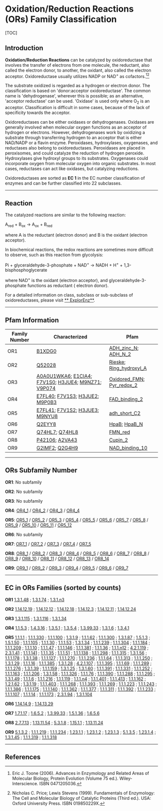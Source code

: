 # Oxidation/Reduction Reactions (ORs) Family Classification

[TOC]

## Introduction

**Oxidation/Reduction Reactions** can be catalyzed by oxidoreductase that involves the transfer of electrons from one
molecule, the reductant, also called the electron donor, to another, the oxidant, also called the electron acceptor.
Oxidoreductase usually utilizes NADP or NAD<sup>+</sup> as cofactors.[^1][^2]

The substrate oxidized is regarded as a hydrogen or electron donor. The classification is based on 'donor:acceptor
oxidoreductase'. The common name is 'dehydrogenase', wherever this is possible; as an alternative, 'acceptor reductase'
can be used. 'Oxidase' is used only where O<sub>2</sub> is an acceptor. Classification is difficult in some cases,
because of the lack of specificity towards the acceptor.

Oxidoreductases can be either oxidases or dehydrogenases. Oxidases are generally involved when molecular oxygen
functions as an acceptor of hydrogen or electrons. However, dehydrogenases work by oxidizing a substrate through
transferring hydrogen to an acceptor that is either NAD/NADP or a flavin enzyme. Peroxidases, hydroxylases, oxygenases,
and reductases also belong to oxidoreductases. Peroxidases are placed in peroxisomes, and could catalyze the reduction
of hydrogen peroxide. Hydroxylases give hydroxyl groups to its substrates. Oxygenases could incorporate oxygen from
molecular oxygen into organic substrates. In most cases, reductases can act like oxidases, but catalyzing reductions.

Oxidoreductases are sorted as **EC 1** in the EC number classification of enzymes and can be further classified into 22
subclasses.

---

## Reaction

The catalyzed reactions are similar to the following reaction:

A<sub>red</sub> + B<sub>ox</sub> &rarr; A<sub>ox</sub> + B<sub>red</sub>

where A is the reductant (electron donor) and B is the oxidant (electron acceptor).

In biochemical reactions, the redox reactions are sometimes more difficult to observe, such as this reaction from
glycolysis:

Pi + glyceraldehyde-3-phosphate + NAD<sup>+</sup> &rarr; NADH + H<sup>+</sup> + 1,3-bisphosphoglycerate

where NAD<sup>+</sup> is the oxidant (electron acceptor), and glyceraldehyde-3-phosphate functions as reductant (
electron donor).

For a detailed information on class, subclass or sub-subclass of oxidoreductases, please visit [**
ExplorEnz**](https://www.enzyme-database.org/class.php).

---

## Pfam Information

| Family Number | Characterized                                                | Pfam                                                         |
| ------------- | ------------------------------------------------------------ | ------------------------------------------------------------ |
| OR1           | [B1XDG0](https://www.uniprot.org/uniprot/B1XDG0)             | [ADH_zinc_N](https://pfam.xfam.org/family/ADH_zinc_N); [ADH_N_2](https://pfam.xfam.org/family/ADH_N_2) |
| OR2           | [Q52028](https://www.uniprot.org/uniprot/Q52028)             | [Rieske](https://pfam.xfam.org/family/Rieske); [Ring_hydroxyl_A](https://pfam.xfam.org/family/Ring_hydroxyl_A) |
| OR3           | [A0A0U1WKA6](https://www.uniprot.org/uniprot/A0A0U1WKA6); [E1CIA4](https://www.uniprot.org/uniprot/E1CIA4); [F7V1S0](https://www.uniprot.org/uniprot/F7V1S0); [H3JUE4](https://www.uniprot.org/uniprot/H3JUE4); [M9NZ71](https://www.uniprot.org/uniprot/M9NZ71); [V9P074](https://www.uniprot.org/uniprot/V9P074) | [Oxidored_FMN](https://pfam.xfam.org/family/Oxidored_FMN); [Pyr_redox_2](https://pfam.xfam.org/family/Pyr_redox_2) |
| OR4           | [E7FL40](https://www.uniprot.org/uniprot/E7FL40); [F7V1S3](https://www.uniprot.org/uniprot/F7V1S3); [H3JUE2](https://www.uniprot.org/uniprot/H3JUE2); [M9P0B3](https://www.uniprot.org/uniprot/M9P0B3) | [FAD_binding_2](https://pfam.xfam.org/family/FAD_binding_2)  |
| OR5           | [E7FL41](https://www.uniprot.org/uniprot/E7FL41); [F7V1S2](https://www.uniprot.org/uniprot/F7V1S2); [H3JUE3](https://www.uniprot.org/uniprot/H3JUE3); [M9NYU8](https://www.uniprot.org/uniprot/M9NYU8) | [adh_short_C2](https://pfam.xfam.org/family/adh_short_C2)    |
| OR6           | [Q2EYY8](https://www.uniprot.org/uniprot/Q2EYY8)             | [HpaB](https://pfam.xfam.org/family/HpaB); [HpaB_N](https://pfam.xfam.org/family/HpaB_N) |
| OR7           | [Q74HL7](https://www.uniprot.org/uniprot/Q74HL7); [Q74HL8](https://www.uniprot.org/uniprot/Q74HL8) | [FMN_red](https://pfam.xfam.org/family/FMN_red)              |
| OR8           | [P42106](https://www.uniprot.org/uniprot/P42106); [A2VA43](https://www.uniprot.org/uniprot/A2VA43) | [Cupin_2](https://pfam.xfam.org/family/Cupin_2)              |
| OR9           | [G2IMF2](https://www.uniprot.org/uniprot/G2IMF2); [Q2G4H9](https://www.uniprot.org/uniprot/Q2G4H9) | [NAD_binding_10](https://pfam.xfam.org/family/NAD_binding_10) |

---

## ORs Subfamily Number

**OR1**: No subfamily

**OR2**: No subfamily

**OR3**: No subfamily

**OR4**: [OR4_1](../subfamily/OR4_1) / [OR4_2](../subfamily/OR4_2) / [OR4_3](../subfamily/OR4_3)
/ [OR4_4](../subfamily/OR4_4)

**OR5**: [OR5_1](../subfamily/OR5_1) / [OR5_2](../subfamily/OR5_2) / [OR5_3](../subfamily/OR5_3)
/ [OR5_4](../subfamily/OR5_4) / [OR5_5](../subfamily/OR5_5) / [OR5_6](../subfamily/OR5_6) / [OR5_7](../subfamily/OR5_7)
/ [OR5_8](../subfamily/OR5_8) / [OR5_9](../subfamily/OR5_9) / [OR5_10](../subfamily/OR5_10)
/ [OR5_11](../subfamily/OR5_11) / [OR5_12](../subfamily/OR5_12)

**OR6**: No subfamily

**OR7**: [OR7_1](../subfamily/OR7_1) / [OR7_2](../subfamily/OR7_2) / [OR7_3](../subfamily/OR7_3)
/ [OR7_4](../subfamily/OR7_4) / [OR7_5](../subfamily/OR7_5)

**OR8**: [OR8_1](../subfamily/OR8_1) / [OR8_2](../subfamily/OR8_2) / [OR8_3](../subfamily/OR8_3)
/ [OR8_4](../subfamily/OR8_4) / [OR8_5](../subfamily/OR8_5) / [OR8_6](../subfamily/OR8_6) / [OR8_7](../subfamily/OR8_7)
/ [OR8_8](../subfamily/OR8_8) / [OR8_9](../subfamily/OR8_9) / [OR8_10](../subfamily/OR8_10)
/ [OR8_11](../subfamily/OR8_11) / [OR8_12](../subfamily/OR8_12) / [OR8_13](../subfamily/OR8_13)
/ [OR8_14](../subfamily/OR8_14)

**OR9**: [OR9_1](../subfamily/OR9_1) / [OR9_2](../subfamily/OR9_2) / [OR9_3](../subfamily/OR9_3)
/ [OR9_4](../subfamily/OR9_4) / [OR9_5](../subfamily/OR9_5) / [OR9_6](../subfamily/OR9_6) / [OR9_7](../subfamily/OR9_7)

---

## EC in ORs Families (sorted by counts)

**OR1**
[1.3.1.48](https://www.brenda-enzymes.org/enzyme.php?ecno=1.3.1.48)
; [1.3.1.74](https://www.brenda-enzymes.org/enzyme.php?ecno=1.3.1.74)
; [1.3.1.n3](https://www.brenda-enzymes.org/enzyme.php?ecno=1.3.1.n3)

**OR2**
[1.14.12.19](https://www.brenda-enzymes.org/enzyme.php?ecno=1.14.12.19)
; [1.14.12.12](https://www.brenda-enzymes.org/enzyme.php?ecno=1.14.12.12)
; [1.14.12.18](https://www.brenda-enzymes.org/enzyme.php?ecno=1.14.12.18)
; [1.14.12.3](https://www.brenda-enzymes.org/enzyme.php?ecno=1.14.12.3)
; [1.14.12.11](https://www.brenda-enzymes.org/enzyme.php?ecno=1.14.12.11)
; [1.14.12.24](https://www.brenda-enzymes.org/enzyme.php?ecno=1.14.12.24)

**OR3**
[1.3.1.115](https://www.brenda-enzymes.org/enzyme.php?ecno=1.3.1.115)
; [1.3.1.116](https://www.brenda-enzymes.org/enzyme.php?ecno=1.3.1.116)
; [1.3.1.34](https://www.brenda-enzymes.org/enzyme.php?ecno=1.3.1.34)

**OR4**
[1.1.5.3](https://www.brenda-enzymes.org/enzyme.php?ecno=1.1.5.3)
; [1.4.3.16](https://www.brenda-enzymes.org/enzyme.php?ecno=1.4.3.16)
; [1.3.5.1](https://www.brenda-enzymes.org/enzyme.php?ecno=1.3.5.1)
; [1.3.5.4](https://www.brenda-enzymes.org/enzyme.php?ecno=1.3.5.4)
; [1.3.99.33](https://www.brenda-enzymes.org/enzyme.php?ecno=1.3.99.33)
; [1.3.1.6](https://www.brenda-enzymes.org/enzyme.php?ecno=1.3.1.6)
; [1.3.4.1](https://www.brenda-enzymes.org/enzyme.php?ecno=1.3.4.1)

**OR5**
[1.1.1.1](https://www.brenda-enzymes.org/enzyme.php?ecno=1.1.1.1)
; [1.1.1.330](https://www.brenda-enzymes.org/enzyme.php?ecno=1.1.1.330)
; [1.1.1.100](https://www.brenda-enzymes.org/enzyme.php?ecno=1.1.1.100)
; [1.3.1.9](https://www.brenda-enzymes.org/enzyme.php?ecno=1.3.1.9)
; [1.1.1.62](https://www.brenda-enzymes.org/enzyme.php?ecno=1.1.1.62)
; [1.1.1.300](https://www.brenda-enzymes.org/enzyme.php?ecno=1.1.1.300)
; [1.3.1.87](https://www.brenda-enzymes.org/enzyme.php?ecno=1.3.1.87)
; [1.5.1.3](https://www.brenda-enzymes.org/enzyme.php?ecno=1.5.1.3)
; [1.5.1.50](https://www.brenda-enzymes.org/enzyme.php?ecno=1.5.1.50)
; [1.1.1.105](https://www.brenda-enzymes.org/enzyme.php?ecno=1.1.1.105)
; [1.1.1.30](https://www.brenda-enzymes.org/enzyme.php?ecno=1.1.1.30)
; [1.1.1.53](https://www.brenda-enzymes.org/enzyme.php?ecno=1.1.1.53)
; [1.3.1.34](https://www.brenda-enzymes.org/enzyme.php?ecno=1.3.1.34)
; [1.1.1.239](https://www.brenda-enzymes.org/enzyme.php?ecno=1.1.1.239)
; [1.1.1.304](https://www.brenda-enzymes.org/enzyme.php?ecno=1.1.1.304)
; [1.1.1.184](https://www.brenda-enzymes.org/enzyme.php?ecno=1.1.1.184)
; [1.1.1.209](https://www.brenda-enzymes.org/enzyme.php?ecno=1.1.1.209)
; [1.1.1.10](https://www.brenda-enzymes.org/enzyme.php?ecno=1.1.1.10)
; [1.1.1.47](https://www.brenda-enzymes.org/enzyme.php?ecno=1.1.1.47)
; [1.1.1.146](https://www.brenda-enzymes.org/enzyme.php?ecno=1.1.1.146)
; [1.1.1.381](https://www.brenda-enzymes.org/enzyme.php?ecno=1.1.1.381)
; [1.1.1.36](https://www.brenda-enzymes.org/enzyme.php?ecno=1.1.1.36)
; [1.1.1.n12](https://www.brenda-enzymes.org/enzyme.php?ecno=1.1.1.n12)
; [4.2.1.119](https://www.brenda-enzymes.org/enzyme.php?ecno=4.2.1.119)
; [2.3.1.41](https://www.brenda-enzymes.org/enzyme.php?ecno=2.3.1.41)
; [1.1.1.141](https://www.brenda-enzymes.org/enzyme.php?ecno=1.1.1.141)
; [1.1.1.35](https://www.brenda-enzymes.org/enzyme.php?ecno=1.1.1.35)
; [1.1.1.51](https://www.brenda-enzymes.org/enzyme.php?ecno=1.1.1.51)
; [1.1.1.138](https://www.brenda-enzymes.org/enzyme.php?ecno=1.1.1.138)
; [1.1.1.298](https://www.brenda-enzymes.org/enzyme.php?ecno=1.1.1.298)
; [1.1.1.315](https://www.brenda-enzymes.org/enzyme.php?ecno=1.1.1.315)
; [1.3.1.56](https://www.brenda-enzymes.org/enzyme.php?ecno=1.3.1.56)
; [1.1.1.178](https://www.brenda-enzymes.org/enzyme.php?ecno=1.1.1.178)
; [1.3.1.38](https://www.brenda-enzymes.org/enzyme.php?ecno=1.3.1.38)
; [1.1.1.127](https://www.brenda-enzymes.org/enzyme.php?ecno=1.1.1.127)
; [1.1.1.270](https://www.brenda-enzymes.org/enzyme.php?ecno=1.1.1.270)
; [1.1.1.236](https://www.brenda-enzymes.org/enzyme.php?ecno=1.1.1.236)
; [1.1.1.64](https://www.brenda-enzymes.org/enzyme.php?ecno=1.1.1.64)
; [1.1.1.313](https://www.brenda-enzymes.org/enzyme.php?ecno=1.1.1.313)
; [1.1.1.250](https://www.brenda-enzymes.org/enzyme.php?ecno=1.1.1.250)
; [1.3.1.29](https://www.brenda-enzymes.org/enzyme.php?ecno=1.3.1.29)
; [1.1.1.16](https://www.brenda-enzymes.org/enzyme.php?ecno=1.1.1.16)
; [1.1.1.385](https://www.brenda-enzymes.org/enzyme.php?ecno=1.1.1.385)
; [1.3.1.28](https://www.brenda-enzymes.org/enzyme.php?ecno=1.3.1.28)
; [4.2.1.107](https://www.brenda-enzymes.org/enzyme.php?ecno=4.2.1.107)
; [1.1.1.395](https://www.brenda-enzymes.org/enzyme.php?ecno=1.1.1.395)
; [1.1.1.69](https://www.brenda-enzymes.org/enzyme.php?ecno=1.1.1.69)
; [1.1.1.289](https://www.brenda-enzymes.org/enzyme.php?ecno=1.1.1.289)
; [1.1.1.276](https://www.brenda-enzymes.org/enzyme.php?ecno=1.1.1.276)
; [1.3.1.39](https://www.brenda-enzymes.org/enzyme.php?ecno=1.3.1.39)
; [1.1.1.159](https://www.brenda-enzymes.org/enzyme.php?ecno=1.1.1.159)
; [1.3.1.25](https://www.brenda-enzymes.org/enzyme.php?ecno=1.3.1.25)
; [1.3.1.60](https://www.brenda-enzymes.org/enzyme.php?ecno=1.3.1.60)
; [1.1.1.391](https://www.brenda-enzymes.org/enzyme.php?ecno=1.1.1.391)
; [1.1.1.331](https://www.brenda-enzymes.org/enzyme.php?ecno=1.1.1.331)
; [1.1.1.252](https://www.brenda-enzymes.org/enzyme.php?ecno=1.1.1.252)
; [1.1.1.163](https://www.brenda-enzymes.org/enzyme.php?ecno=1.1.1.163)
; [1.1.1.206](https://www.brenda-enzymes.org/enzyme.php?ecno=1.1.1.206)
; [1.3.1.58](https://www.brenda-enzymes.org/enzyme.php?ecno=1.3.1.58)
; [1.1.1.326](https://www.brenda-enzymes.org/enzyme.php?ecno=1.1.1.326)
; [1.1.1.76](https://www.brenda-enzymes.org/enzyme.php?ecno=1.1.1.76)
; [1.1.1.390](https://www.brenda-enzymes.org/enzyme.php?ecno=1.1.1.390)
; [1.1.1.288](https://www.brenda-enzymes.org/enzyme.php?ecno=1.1.1.288)
; [1.1.1.295](https://www.brenda-enzymes.org/enzyme.php?ecno=1.1.1.295)
; [1.3.1.49](https://www.brenda-enzymes.org/enzyme.php?ecno=1.3.1.49)
; [1.1.1.6](https://www.brenda-enzymes.org/enzyme.php?ecno=1.1.1.6)
; [1.1.1.216](https://www.brenda-enzymes.org/enzyme.php?ecno=1.1.1.216)
; [1.1.1.119](https://www.brenda-enzymes.org/enzyme.php?ecno=1.1.1.119)
; [1.1.1.n4](https://www.brenda-enzymes.org/enzyme.php?ecno=1.1.1.n4)
; [1.1.1.401](https://www.brenda-enzymes.org/enzyme.php?ecno=1.1.1.401)
; [1.1.1.413](https://www.brenda-enzymes.org/enzyme.php?ecno=1.1.1.413)
; [1.1.1.162](https://www.brenda-enzymes.org/enzyme.php?ecno=1.1.1.162)
; [1.2.1.62](https://www.brenda-enzymes.org/enzyme.php?ecno=1.2.1.62)
; [1.3.1.19](https://www.brenda-enzymes.org/enzyme.php?ecno=1.3.1.19)
; [1.1.1.403](https://www.brenda-enzymes.org/enzyme.php?ecno=1.1.1.403)
; [1.1.1.268](https://www.brenda-enzymes.org/enzyme.php?ecno=1.1.1.268)
; [1.1.1.393](https://www.brenda-enzymes.org/enzyme.php?ecno=1.1.1.393)
; [1.1.1.269](https://www.brenda-enzymes.org/enzyme.php?ecno=1.1.1.269)
; [1.1.1.223](https://www.brenda-enzymes.org/enzyme.php?ecno=1.1.1.223)
; [1.1.1.243](https://www.brenda-enzymes.org/enzyme.php?ecno=1.1.1.243)
; [1.1.1.386](https://www.brenda-enzymes.org/enzyme.php?ecno=1.1.1.386)
; [1.1.1.175](https://www.brenda-enzymes.org/enzyme.php?ecno=1.1.1.175)
; [1.1.1.140](https://www.brenda-enzymes.org/enzyme.php?ecno=1.1.1.140)
; [1.1.1.362](https://www.brenda-enzymes.org/enzyme.php?ecno=1.1.1.362)
; [1.1.1.377](https://www.brenda-enzymes.org/enzyme.php?ecno=1.1.1.377)
; [1.1.1.311](https://www.brenda-enzymes.org/enzyme.php?ecno=1.1.1.311)
; [1.1.1.392](https://www.brenda-enzymes.org/enzyme.php?ecno=1.1.1.392)
; [1.1.1.233](https://www.brenda-enzymes.org/enzyme.php?ecno=1.1.1.233)
; [1.1.1.107](https://www.brenda-enzymes.org/enzyme.php?ecno=1.1.1.107)
; [1.1.1.14](https://www.brenda-enzymes.org/enzyme.php?ecno=1.1.1.14)
; [1.1.1.173](https://www.brenda-enzymes.org/enzyme.php?ecno=1.1.1.173)
; [2.3.1.94](https://www.brenda-enzymes.org/enzyme.php?ecno=2.3.1.94)
; [1.3.1.104](https://www.brenda-enzymes.org/enzyme.php?ecno=1.3.1.104)

**OR6**
[1.14.14.9](https://www.brenda-enzymes.org/enzyme.php?ecno=1.14.14.9)
; [1.14.13.29](https://www.brenda-enzymes.org/enzyme.php?ecno=1.14.13.29)

**OR7**
[1.7.1.17](https://www.brenda-enzymes.org/enzyme.php?ecno=1.7.1.17)
; [1.6.5.2](https://www.brenda-enzymes.org/enzyme.php?ecno=1.6.5.2)
; [1.3.99.33](https://www.brenda-enzymes.org/enzyme.php?ecno=1.3.99.33)
; [1.5.1.36](https://www.brenda-enzymes.org/enzyme.php?ecno=1.5.1.36)
; [1.6.5.6](https://www.brenda-enzymes.org/enzyme.php?ecno=1.6.5.6)

**OR8**
[2.7.7.13](https://www.brenda-enzymes.org/enzyme.php?ecno=2.7.7.13)
; [1.13.11.54](https://www.brenda-enzymes.org/enzyme.php?ecno=1.13.11.54)
; [5.3.1.8](https://www.brenda-enzymes.org/enzyme.php?ecno=5.3.1.8)
; [1.15.1.1](https://www.brenda-enzymes.org/enzyme.php?ecno=1.15.1.1)
; [1.13.11.24](https://www.brenda-enzymes.org/enzyme.php?ecno=1.13.11.24)

**OR9**
[5.1.3.2](https://www.brenda-enzymes.org/enzyme.php?ecno=5.1.3.2)
; [1.1.1.219](https://www.brenda-enzymes.org/enzyme.php?ecno=1.1.1.219)
; [1.1.1.234](https://www.brenda-enzymes.org/enzyme.php?ecno=1.1.1.234)
; [1.23.1.1](https://www.brenda-enzymes.org/enzyme.php?ecno=1.23.1.1)
; [1.23.1.2](https://www.brenda-enzymes.org/enzyme.php?ecno=1.23.1.2)
; [1.23.1.3](https://www.brenda-enzymes.org/enzyme.php?ecno=1.23.1.3)
; [5.1.3.5](https://www.brenda-enzymes.org/enzyme.php?ecno=5.1.3.5)
; [1.23.1.4](https://www.brenda-enzymes.org/enzyme.php?ecno=1.23.1.4)
; [1.3.1.45](https://www.brenda-enzymes.org/enzyme.php?ecno=1.3.1.45)
; [1.1.1.319](https://www.brenda-enzymes.org/enzyme.php?ecno=1.1.1.319)
; [1.1.1.318](https://www.brenda-enzymes.org/enzyme.php?ecno=1.1.1.318)

---

## References

[^1]:Eric J. Toone (2006). Advances in Enzymology and Related Areas of Molecular Biology, Protein Evolution (Volume 75
ed.). Wiley-Interscience. ISBN 0471205036.
[^2]:Nicholas C. Price; Lewis Stevens (1999). Fundamentals of Enzymology: The Cell and Molecular Biology of Catalytic
Proteins (Third ed.). USA: Oxford University Press. ISBN 019850229X.
